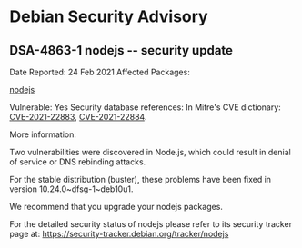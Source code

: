 
Debian Security Advisory
========================


DSA-4863-1 nodejs -- security update
------------------------------------



Date Reported:
24 Feb 2021
Affected Packages:

[nodejs](https://packages.debian.org/src:nodejs)

Vulnerable:
Yes
Security database references:
In Mitre's CVE dictionary: [CVE-2021-22883](https://security-tracker.debian.org/tracker/CVE-2021-22883), [CVE-2021-22884](https://security-tracker.debian.org/tracker/CVE-2021-22884).  

More information:

Two vulnerabilities were discovered in Node.js, which could result in
denial of service or DNS rebinding attacks.


For the stable distribution (buster), these problems have been fixed in
version 10.24.0~dfsg-1~deb10u1.


We recommend that you upgrade your nodejs packages.


For the detailed security status of nodejs please refer to
its security tracker page at:
<https://security-tracker.debian.org/tracker/nodejs>





